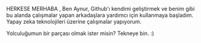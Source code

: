 

HERKESE MERHABA ,
 Ben Aynur, Github'ı kendimi geliştirmek ve benim gibi bu alanda çalışmalar yapan arkadaşlara yardımcı için kullanmaya başladım. Yapay zeka teknolojileri üzerine çalışmalar yapıyorum. 
     
     
     
   Yolculuğumun bir parçası olmak ister misin? Tekneye bin.   :)


